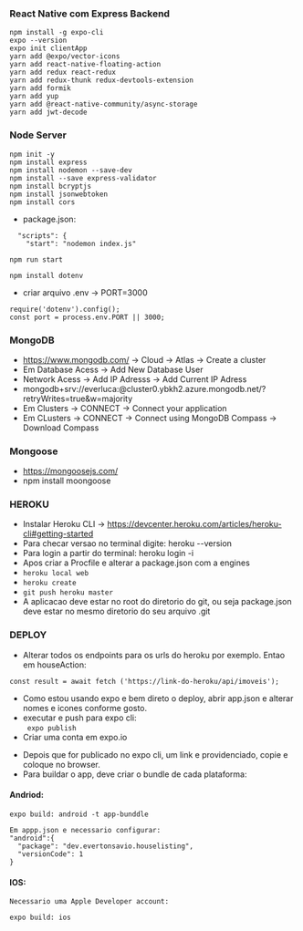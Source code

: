 ### React Native com Express Backend

```
npm install -g expo-cli
expo --version
expo init clientApp
yarn add @expo/vector-icons
yarn add react-native-floating-action
yarn add redux react-redux
yarn add redux-thunk redux-devtools-extension
yarn add formik
yarn add yup
yarn add @react-native-community/async-storage
yarn add jwt-decode
```

### Node Server

```
npm init -y
npm install express
npm install nodemon --save-dev
npm install --save express-validator
npm install bcryptjs
npm install jsonwebtoken
npm install cors
```

- package.json:

```
  "scripts": {
    "start": "nodemon index.js"

npm run start
```

```
npm install dotenv
```

- criar arquivo .env -> PORT=3000

```
require('dotenv').config();
const port = process.env.PORT || 3000;
```

### MongoDB

- https://www.mongodb.com/ -> Cloud -> Atlas -> Create a cluster
- Em Database Acess -> Add New Database User
- Network Acess -> Add IP Adresss -> Add Current IP Adress
- mongodb+srv://everluca:<password>@cluster0.ybkh2.azure.mongodb.net/<dbname>?retryWrites=true&w=majority
- Em Clusters -> CONNECT -> Connect your application
- Em CLusters -> CONNECT -> Connect using MongoDB Compass -> Download Compass

### Mongoose

- https://mongoosejs.com/
- npm install moongoose

### HEROKU

- Instalar Heroku CLI -> https://devcenter.heroku.com/articles/heroku-cli#getting-started
- Para checar versao no terminal digite: heroku --version
- Para login a partir do terminal: heroku login -i
- Apos criar a Procfile e alterar a package.json com a engines
- `heroku local web`
- `heroku create`
- `git push heroku master`
- A aplicacao deve estar no root do diretorio do git, ou seja package.json deve estar no mesmo diretorio do seu arquivo .git

### DEPLOY

- Alterar todos os endpoints para os urls do heroku por exemplo. Entao em houseAction:

```
const result = await fetch ('https://link-do-heroku/api/imoveis');
```

- Como estou usando expo e bem direto o deploy, abrir app.json e alterar nomes e icones conforme gosto.
- executar e push para expo cli:  
  ` expo publish`
- Criar uma conta em expo.io

* Depois que for publicado no expo cli, um link e providenciado, copie e coloque no browser.
* Para buildar o app, deve criar o bundle de cada plataforma:

#### Andriod:

```
expo build: android -t app-bunddle

Em appp.json e necessario configurar:
"android":{
  "package": "dev.evertonsavio.houselisting",
  "versionCode": 1
}
```

#### IOS:

```
Necessario uma Apple Developer account:

expo build: ios
```
